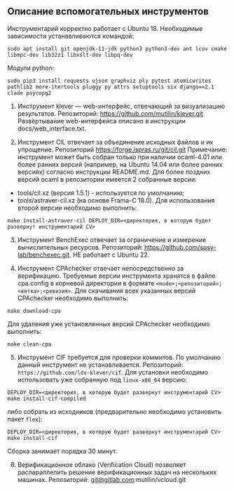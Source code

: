Описание вспомогательных инструментов
-------------------------------------

Инструментарий корректно работает с Ubuntu 18.
Необходимые зависимости устанавливаются командой:

```shell
sudo apt install git openjdk-11-jdk python3 python3-dev ant lcov cmake libmpc-dev lib32z1 libxslt-dev libpq-dev
```

Модули python:

```shell
sudo pip3 install requests ujson graphviz ply pytest atomicwrites pathlib2 more-itertools pluggy py attrs setuptools six django==2.1 clade psycopg2
```

1. Инструмент klever — web-интерфейс, отвечающий за визуализацию результатов.
Репозиторий: https://github.com/mutilin/klever.git
Развёртывание web-интерфейса описано в инструкции docs/web_interface.txt.

2. Инструмент CIL отвечает за объединение исходных файлов и их упрощение.
Репозиторий https://forge.ispras.ru/git/cil.git
Примечание: инструмент может быть собран только при наличии ocaml-4.01 или более ранних версий (например, на Ubuntu 14.04 или более ранних версиях) согласно инструкции README.md.
Для более поздних версий ocaml в репозитории имеется 2 собранные версии:
 - tools/cil.xz (версия 1.5.1) - используется по умолчанию;
 - tools/astraver-cil.xz (на основе Frama-C 18.0).
Для использования второй версии необходимо выполнить:
```
make install-astraver-cil DEPLOY_DIR=<директория, в которую будет развернут инструментарий CV>
```

3. Инструмент BenchExec отвечает за ограничение и измерение вычислительных ресурсов.
Репозиторий: https://github.com/sosy-lab/benchexec.git.
НЕ работает с Ubuntu 22.

4. Инструмент CPAchecker отвечает непосредственно за верификацию.
Требуемые версии инструмента хранятся в файле cpa.config в корневой директории в формате
`<mode>;<репозиторий>;<ветка>;<ревизия>`.
Для скачивания всех указанных версий CPAchecker необходимо выполнить:
```shell
make download-cpa
```
Для удаления уже установленных версий CPAchecker необходимо выполнить:
```shell
make clean-cpa
```

5. Инструмент CIF требуется для проверки коммитов.
По умолчанию данный инструмент не устанавливается.
Репозиторий: `https://github.com/ldv-klever/cif`.
Для установки необходимо использовать уже собранную под `linux-x86_64` версию:
```shell
DEPLOY_DIR=<директория, в которую будет развернут инструментарий CV> make install-cif-compiled
```
либо собрать из исходников (предварительно необходимо установить пакет `flex`):
```shell
DEPLOY_DIR=<директория, в которую будет развернут инструментарий CV> make install-cif
```
Сборка занимает порядка 30 минут.

6. Верификационное облако (Verification Cloud) позволяет распараллелить решение верификационных задач на нескольких машинах.
Репозиторий: git@gitlab.com:mutilin/vcloud.git
